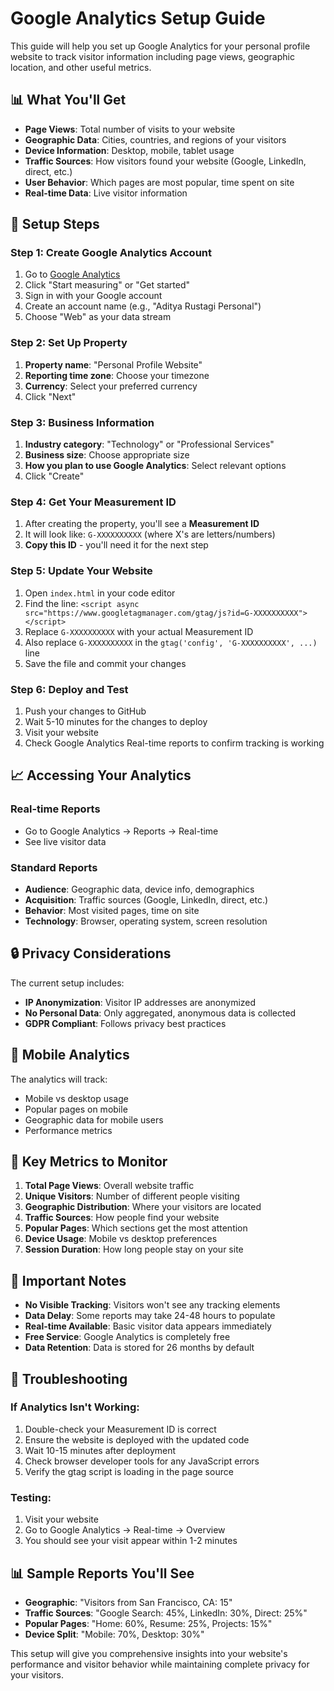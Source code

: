 # Google Analytics Setup Guide

This guide will help you set up Google Analytics for your personal profile website to track visitor information including page views, geographic location, and other useful metrics.

## 📊 What You'll Get

- **Page Views**: Total number of visits to your website
- **Geographic Data**: Cities, countries, and regions of your visitors
- **Device Information**: Desktop, mobile, tablet usage
- **Traffic Sources**: How visitors found your website (Google, LinkedIn, direct, etc.)
- **User Behavior**: Which pages are most popular, time spent on site
- **Real-time Data**: Live visitor information

## 🚀 Setup Steps

### Step 1: Create Google Analytics Account

1. Go to [Google Analytics](https://analytics.google.com/)
2. Click "Start measuring" or "Get started"
3. Sign in with your Google account
4. Create an account name (e.g., "Aditya Rustagi Personal")
5. Choose "Web" as your data stream

### Step 2: Set Up Property

1. **Property name**: "Personal Profile Website"
2. **Reporting time zone**: Choose your timezone
3. **Currency**: Select your preferred currency
4. Click "Next"

### Step 3: Business Information

1. **Industry category**: "Technology" or "Professional Services"
2. **Business size**: Choose appropriate size
3. **How you plan to use Google Analytics**: Select relevant options
4. Click "Create"

### Step 4: Get Your Measurement ID

1. After creating the property, you'll see a **Measurement ID**
2. It will look like: `G-XXXXXXXXXX` (where X's are letters/numbers)
3. **Copy this ID** - you'll need it for the next step

### Step 5: Update Your Website

1. Open `index.html` in your code editor
2. Find the line: `<script async src="https://www.googletagmanager.com/gtag/js?id=G-XXXXXXXXXX"></script>`
3. Replace `G-XXXXXXXXXX` with your actual Measurement ID
4. Also replace `G-XXXXXXXXXX` in the `gtag('config', 'G-XXXXXXXXXX', ...)` line
5. Save the file and commit your changes

### Step 6: Deploy and Test

1. Push your changes to GitHub
2. Wait 5-10 minutes for the changes to deploy
3. Visit your website
4. Check Google Analytics Real-time reports to confirm tracking is working

## 📈 Accessing Your Analytics

### Real-time Reports
- Go to Google Analytics → Reports → Real-time
- See live visitor data

### Standard Reports
- **Audience**: Geographic data, device info, demographics
- **Acquisition**: Traffic sources (Google, LinkedIn, direct, etc.)
- **Behavior**: Most visited pages, time on site
- **Technology**: Browser, operating system, screen resolution

## 🔒 Privacy Considerations

The current setup includes:
- **IP Anonymization**: Visitor IP addresses are anonymized
- **No Personal Data**: Only aggregated, anonymous data is collected
- **GDPR Compliant**: Follows privacy best practices

## 📱 Mobile Analytics

The analytics will track:
- Mobile vs desktop usage
- Popular pages on mobile
- Geographic data for mobile users
- Performance metrics

## 🎯 Key Metrics to Monitor

1. **Total Page Views**: Overall website traffic
2. **Unique Visitors**: Number of different people visiting
3. **Geographic Distribution**: Where your visitors are located
4. **Traffic Sources**: How people find your website
5. **Popular Pages**: Which sections get the most attention
6. **Device Usage**: Mobile vs desktop preferences
7. **Session Duration**: How long people stay on your site

## 🚨 Important Notes

- **No Visible Tracking**: Visitors won't see any tracking elements
- **Data Delay**: Some reports may take 24-48 hours to populate
- **Real-time Available**: Basic visitor data appears immediately
- **Free Service**: Google Analytics is completely free
- **Data Retention**: Data is stored for 26 months by default

## 🔧 Troubleshooting

### If Analytics Isn't Working:
1. Double-check your Measurement ID is correct
2. Ensure the website is deployed with the updated code
3. Wait 10-15 minutes after deployment
4. Check browser developer tools for any JavaScript errors
5. Verify the gtag script is loading in the page source

### Testing:
1. Visit your website
2. Go to Google Analytics → Real-time → Overview
3. You should see your visit appear within 1-2 minutes

## 📊 Sample Reports You'll See

- **Geographic**: "Visitors from San Francisco, CA: 15"
- **Traffic Sources**: "Google Search: 45%, LinkedIn: 30%, Direct: 25%"
- **Popular Pages**: "Home: 60%, Resume: 25%, Projects: 15%"
- **Device Split**: "Mobile: 70%, Desktop: 30%"

This setup will give you comprehensive insights into your website's performance and visitor behavior while maintaining complete privacy for your visitors.
